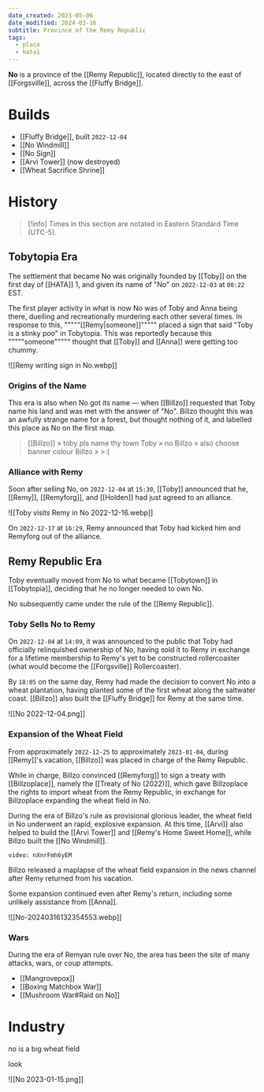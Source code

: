 ```yaml
---
date_created: 2023-05-06
date_modified: 2024-03-16
subtitle: Province of the Remy Republic
tags:
  - place
  - hata1
---
```


**No** is a province of the [[Remy Republic]], located directly to the east of [[Forgsville]], across the [[Fluffy Bridge]].

# Builds

- [[Fluffy Bridge]], built `2022-12-04`
- [[No Windmill]]
- [[No Sign]]
- [[Arvi Tower]] (now destroyed)
- [[Wheat Sacrifice Shrine]]

# History

>[!info] Times in this section are notated in Eastern Standard Time (UTC-5).

## Tobytopia Era

The settlement that became No was originally founded by [[Toby]] on the first day of [[HATA]] 1, and given its name of "No" on `2022-12-03` at `00:22` EST.
 
The first player activity in what is now No was of Toby and Anna being there, duelling and recreationally murdering each other several times. In response to this, """""[[Remy|someone]]""""" placed a sign that said "Toby is a stinky poo" in Tobytopia. This was reportedly because this """""someone""""" thought that [[Toby]] and [[Anna]] were getting too chummy.

![[Remy writing sign in No.webp]]

### Origins of the Name

This era is also when No got its name — when [[Billzo]] requested that Toby name his land and was met with the answer of "No". Billzo thought this was an awfully strange name for a forest, but thought nothing of it, and labelled this place as No on the first map.

> [[Billzo]] » toby pls name thy town
> Toby » no
> Billzo » also choose banner colour
> Billzo » >:(

### Alliance with Remy

Soon after selling No, on `2022-12-04` at `15:30`, [[Toby]] announced that he, [[Remy]], [[Remyforg]], and [[Holden]] had just agreed to an alliance.

![[Toby visits Remy in No 2022-12-16.webp]]

On `2022-12-17` at `16:29`, Remy announced that Toby had kicked him and Remyforg out of the alliance.

## Remy Republic Era

Toby eventually moved from No to what became [[Tobytown]] in [[Tobytopia]], deciding that he no longer needed to own No.

No subsequently came under the rule of the [[Remy Republic]].

### Toby Sells No to Remy

On `2022-12-04` at `14:09`, it was announced to the public that Toby had officially relinquished ownership of No, having sold it to Remy in exchange for a lifetime membership to Remy's yet to be constructed rollercoaster (what would become the [[Forgsville]] Rollercoaster).

By `18:05` on the same day, Remy had made the decision to convert No into a wheat plantation, having planted some of the first wheat along the saltwater coast. [[Billzo]] also built the [[Fluffy Bridge]] for Remy at the same time.

![[No 2022-12-04.png]]

### Expansion of the Wheat Field

From approximately `2022-12-25` to approximately `2023-01-04`, during [[Remy]]'s vacation, [[Billzo]] was placed in charge of the Remy Republic.

While in charge, Billzo convinced [[Remyforg]] to sign a treaty with [[Billzoplace]], namely the [[Treaty of No (2022)]], which gave Billzoplace the rights to import wheat from the Remy Republic, in exchange for Billzoplace expanding the wheat field in No.

During the era of Billzo's rule as provisional glorious leader, the wheat field in No underwent an rapid, explosive expansion. At this time, [[Arvi]] also helped to build the [[Arvi Tower]] and [[Remy's Home Sweet Home]], while Billzo built the [[No Windmill]].

```youtube
video: nXnrFmh6yEM
```

Billzo released a maplapse of the wheat field expansion in the news channel after Remy returned from his vacation.

Some expansion continued even after Remy's return, including some unlikely assistance from [[Anna]].

![[No-20240316132354553.webp]]

### Wars

During the era of Remyan rule over No, the area has been the site of many attacks, wars, or coup attempts.
- [[Mangrovepox]]
- [[Boxing Matchbox War]]
- [[Mushroom War#Raid on No]]

# Industry

no is a big wheat field

look

![[No 2023-01-15.png]]